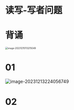 # 读写-写者问题



# 背诵

<img src="https://cvp.oss-cn-shanghai.aliyuncs.com/picgo/202312151132123.png" alt="image-20231215113215049" style="zoom:50%;" />



# 01

![image-20231213224056749](https://cvp.oss-cn-shanghai.aliyuncs.com/picgo/202312132240814.png)



# 02


